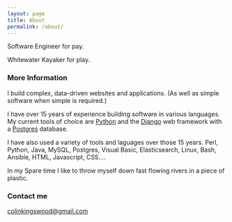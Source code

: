 ```yaml
---
layout: page
title: About
permalink: /about/
---
```


Software Engineer for pay.

Whitewater Kayaker for play.

### More Information

I build complex, data-driven websites and applications. (As well as simple software when simple is required.) 

I have over 15 years of experience building software in various languages. My current tools of choice are [Python](https://www.python.org/) and the [Django](https://www.djangoproject.com/start/overview/) web framework with a [Postgres](https://www.postgresql.org/) database. 

I have also used a variety of tools and laguages over those 15 years. Perl, Python, Java, MySQL, Postgres, Visual Basic, Elasticsearch, Linux, Bash, Ansible,  HTML, Javascript, CSS.... 

In my Spare time I like to throw myself down fast flowing rivers in a piece of plastic.

### Contact me

[colinkingswood@gmail.com](mailto:colinkingswood@gmail.com)